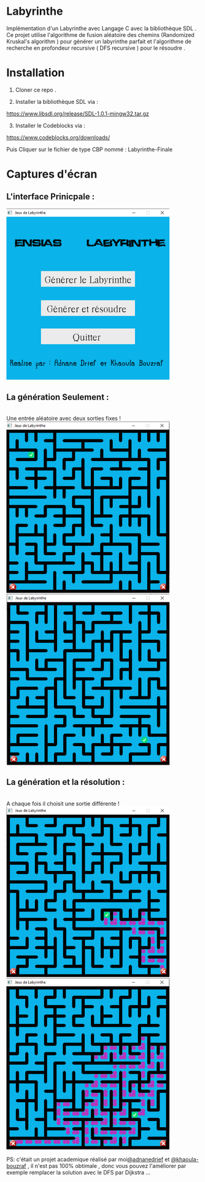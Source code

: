 # Labyrinthe

Implémentation d'un Labyrinthe avec Langage C avec la bibliothèque SDL .
Ce projet utilise l'algorithme de fusion aléatoire des chemins (Randomized Kruskal's algorithm ) pour générer un  labyrinthe parfait et l'algorithme de  recherche en profondeur  recursive ( DFS recursive ) pour le résoudre . 

# Installation

1) Cloner ce repo .

2) Installer la bibliothèque SDL via : 

https://www.libsdl.org/release/SDL-1.0.1-mingw32.tar.gz

3) Installer le Codeblocks via : 

https://www.codeblocks.org/downloads/

Puis Cliquer sur le fichier de type CBP nommé : Labyrinthe-Finale

# Captures d'écran 

## L'interface Prinicpale : ## 

<img src="https://github.com/adnanedrief/Labyrinthe/blob/main/Menu.png" width="425"/>

## La génération Seulement : ##
<br>Une entrée aléatoire avec deux sorties fixes ! <br>
<img src="https://github.com/adnanedrief/Labyrinthe/blob/main/labyrinthe.png" width="425"/> <img src="https://github.com/adnanedrief/Labyrinthe/blob/main/labyrinthe2.png" width="425"/>
## La génération et la résolution : ##
<br>A chaque fois il choisit une sortie différente ! <br>
<img src="https://github.com/adnanedrief/Labyrinthe/blob/main/solution1.png" width="425"/> <img src="https://github.com/adnanedrief/Labyrinthe/blob/main/solution2.png" width="425"/>


PS: c'était un projet academique réalisé par moi[@adnanedrief](https://github.com/adnanedrief) et  [@khaoula-bouzraf](https://github.com/khaoula-bouzraf) , il n'est pas 100% obtimale , donc vous pouvez l'améliorer par exemple remplacer la solution avec le  DFS par Dijkstra ...  
